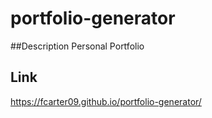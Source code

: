# portfolio-generator

##Description
Personal Portfolio


## Link
https://fcarter09.github.io/portfolio-generator/
